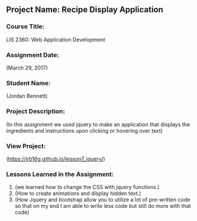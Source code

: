 ## Project Name:  Recipe Display Application

### Course Title:
LIS 2360:  Web Application Development

### Assignment Date:  
(March 29, 2017)

### Student Name:  
(Jordan Bennett)

### Project Description:
(In this assignment we used jquery to make an application that displays the ingredients and instructions upon clicking or hovering over text)

### View Project:
(https://jrb16g.github.io/lesson7_jquery/)

### Lessons Learned in the Assignment:
1. (we learned how to change the CSS with jquery functions.)
2. (How to create animations and display hidden text.)
3. (How Jquery and bootstrap allow you to utilize a lot of pre-written code so that on my end I am able to write less code but still do more with that code)


